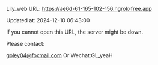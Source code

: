 Lily_web URL: https://ae6d-61-165-102-156.ngrok-free.app

Updated at: 2024-12-10 06:43:00

If you cannot open this URL, the server might be down.

Please contact: 

goley04@foxmail.com Or Wechat:GL_yeaH